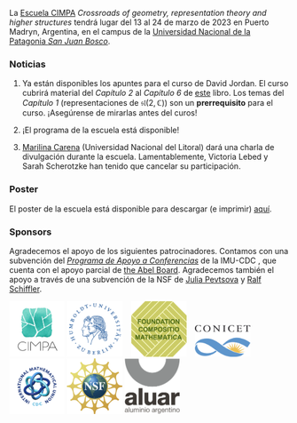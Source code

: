 La [Escuela CIMPA](https://www.cimpa.info/en/node/9) _Crossroads of geometry, representation theory and higher structures_ tendrá lugar del 13 al 24 de marzo de 2023 en Puerto Madryn, Argentina, en el campus de la [Universidad Nacional de la Patagonia _San Juan Bosco_](http://www.unp.edu.ar). 


### Noticias

1. Ya están disponibles los apuntes para el curso de David Jordan.  El curso cubrirá material del _Capítulo 2_ al _Capítulo 6_ de [este](jordan/jordan-notes.pdf) libro. Los temas del _Capítulo 1_ (representaciones de $\mathfrak{sl}(2,\mathbb C)$) son un __prerrequisito__ para el curso. ¡Asegúrense de mirarlas antes del curos!

2. ¡El programa de la escuela está disponible! 

3. [Marilina Carena](https://sites.google.com/view/marilina-carena)
(Universidad Nacional del Litoral) dará una charla de divulgación durante la escuela. 
Lamentablemente, Victoria Lebed y Sarah Scherotzke han tenido que cancelar su 
participación.

### Poster

El poster de la escuela está disponible para descargar (e imprimir) [aquí](CIMPA23poster.pdf).


### Sponsors

Agradecemos el apoyo de los siguientes patrocinadores. Contamos con una subvención del [_Programa de Apoyo a Conferencias_](https://www.mathunion.org/cdc/grants/conference-support-program) de la IMU-CDC , que cuenta con el apoyo parcial de [the Abel Board](https://abelprize.no/node/154). Agradecemos también el apoyo a través de una subvención de la NSF de [Julia Pevtsova](https://sites.math.washington.edu/~julia/) y [Ralf Schiffler](https://schiffler.math.uconn.edu/).



[<img src="images/CIMPA-logo.png" width="100" height="100">](https://www.cimpa.info)
[<img src="images/HU-logo.png" width="100" height="100">](https://www.hu-berlin.de/en)&nbsp;&nbsp;&nbsp;
[<img src="images/compositiologo.png" width="100" height="100">](https://compositio.nl/#foundation)&nbsp;&nbsp;&nbsp;
[<img src="images/conicet.png" width="100" height="57">](https://www.conicet.gov.ar/conicet-descripcion/) 
[<img src="images/IMU-CDC.png" width="100" height="100">](https://www.mathunion.org/cdc)
[<img src="images/NSF.svg" width="100" height="100">](https://www.nsf.gov/)
[<img src="images/logo-aluar.svg" width="100" height="100">](https://www.aluar.com.ar/)

